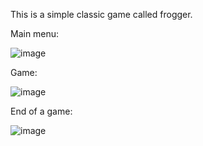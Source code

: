 This is a simple classic game called frogger. 

Main menu:

![image](https://user-images.githubusercontent.com/36672426/54478799-69061f00-4816-11e9-9159-d86c27c1d3c5.png)

Game:


![image](https://user-images.githubusercontent.com/36672426/54478818-a23e8f00-4816-11e9-834b-4785178d01ce.png)


End of a game:

![image](https://user-images.githubusercontent.com/36672426/54478886-87b8e580-4817-11e9-9814-3c970cf94fdd.png)

